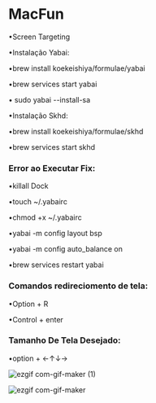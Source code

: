 # MacFun
•Screen Targeting

•Instalação Yabai:

•brew install koekeishiya/formulae/yabai

•brew services start yabai

• sudo yabai --install-sa


•Instalação Skhd:

•brew install koekeishiya/formulae/skhd

•brew services start skhd

### Error ao Executar Fix:
•killall Dock

•touch ~/.yabairc

•chmod +x ~/.yabairc

•yabai -m config layout                       bsp

•yabai -m config auto_balance                 on

•brew services restart yabai

### Comandos redireciomento de tela:

•Option + R 

•Control + enter
### Tamanho De Tela Desejado:
•option + ←↑↓→




![ezgif com-gif-maker (1)](https://user-images.githubusercontent.com/54015197/100577757-32db3c80-3324-11eb-87a6-b3dac06ee8d3.gif)


![ezgif com-gif-maker](https://user-images.githubusercontent.com/54015197/100577936-9a918780-3324-11eb-9388-45d81669f17e.gif)
